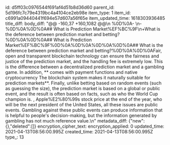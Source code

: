 id: d5ff03c0976544f691af4d51b8d36d60
parent_id: 5d196fc7c79e4319bc4a4104ce2eb98e
item_type: 1
item_id: c6991a09440441f694e57d607a56f65e
item_updated_time: 1618303936485
title_diff: 
body_diff: "@@ -160,37 +160,1082 @@\\n %0D%0A- \\n-%0D%0A%0D%0A## What is Prediction Market%EF%BC%9F\\n+What is the deference between prediction market and betting?%0D%0A%0D%0A## What is Prediction Market%EF%BC%9F%0D%0A%0D%0A%0D%0A%0D%0A## What is the deference between prediction market and betting?%0D%0A%0D%0AFair, open and transparent blockchain technology can ensure the fairness and justice of the prediction market, and the handling fee is extremely low. This is the difference between a decentralized prediction market and a gambling game. In addition, ** comes with payment functions and native cryptocurrency The blockchain system makes it naturally suitable for prediction markets**. Finally, unlike betting based on random events (such as guessing the size), the prediction market is based on a global or public event, and the result is often based on facts, such as who the World Cup champion is. , Apple%E2%80%99s stock price at the end of the year, who will be the next president of the United States, all these issues are public events. Gambling against these public events can produce information that is helpful to people's decision-making, but the information generated by gambling has not much reference value.\\n"
metadata_diff: {"new":{},"deleted":[]}
encryption_cipher_text: 
encryption_applied: 0
updated_time: 2021-04-13T08:56:00.995Z
created_time: 2021-04-13T08:56:00.995Z
type_: 13